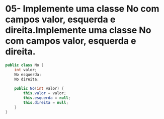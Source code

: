 # 05- Implemente uma classe No com campos valor, esquerda e direita.Implemente uma classe No com campos valor, esquerda e direita.

```java
public class No {
    int valor;
    No esquerda;
    No direita;
    
    public No(int valor) {
        this.valor = valor;
        this.esquerda = null;
        this.direita = null;
    }
}
```
